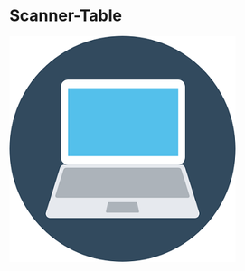 # Scanner-Table
![preview](https://raw.githubusercontent.com/MrDlop/Scanner-Table/master/app/src/main/res/drawable-v24/icon.webp)
